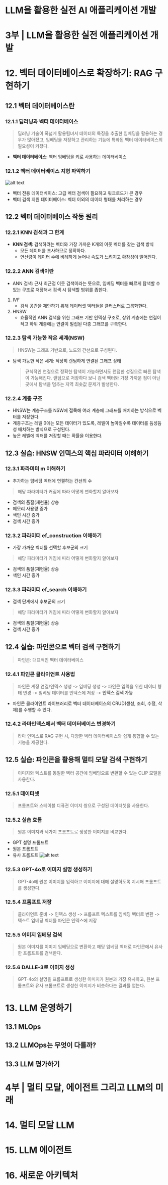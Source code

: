 # LLM을 활용한 실전 AI 애플리케이션 개발

# 3부 | LLM을 활용한 실전 애플리케이션 개발
# 12. 벡터 데이터베이스로 확장하기: RAG 구현하기
## 12.1 벡터 데이터베이스란
### 12.1.1 딥러닝과 벡터 데이터베이스
> 딥러닝 기술이 폭넓게 활용됨녀서 데이터의 특징을 추출한 임베딩을 활용하는 경우가 많아졌고, 임베딩을 저장하고 관리하는 기능에 특화된 벡터 데이터베이스의 필요성이 커졌다.

- **벡터 데이터베이스**: 벡터 임베딩을 키로 사용하는 데이터베이스
### 12.1.2 벡터 데이터베이스 지형 파악하기
![alt text]({43BCD5E8-13DC-4240-A62B-05E38C1BAA5B}.png)
- 벡터 전용 데이터베이스: 고급 벡터 검색이 필요하고 워크로드가 큰 경우
- 벡터 검색 지원 데이터베이스: 벡터 이외의 데이터 형태를 처리하는 경우

## 12.2 벡터 데이터베이스 작동 원리
### 12.2.1 KNN 검색과 그 한계
- **KNN 검색**: 검색하려는 벡터와 가장 가까운 K개의 이웃 벡터를 찾는 검색 방식
    - 모든 데이터를 조사하므로 정확하다.
    - 연산량이 데이터 수에 비례하게 늘어나 속도가 느려지고 확장성이 떨어진다.
### 12.2.2 ANN 검색이란
- ANN 검색: 근사 최근접 이웃 검색이라는 뜻으로, 임베딩 벡터를 빠르게 탐색할 수 있는 구조로 저장해서 검색 시 탐색할 범위를 좁힌다.
1. IVF
    - 검색 공간을 제안하기 위해 데이터셋 벡터들을 클러스터로 그룹화한다.
2. HNSW
    - 효율적인 ANN 검색을 위한 그래프 기반 인덱싱 구조로, 상위 계층에는 연결이 적고 하위 계층에는 연결이 밀집된 다층 그래프를 구축한다.
### 12.2.3 탐색 가능한 작은 세계(NSW)
> HNSW는 그래프 기반으로, 노드와 간선으로 구성된다.
- 탐색 가능한 작은 세계: 적당히 랜덤하게 연결된 그래프 상태
    > 규칙적인 연결으로 정확한 탐색이 가능하면서도 랜덤한 성질으로 빠른 탐색이 가능해진다.
    > 랜덤으로 저장하다 보니 검색 벡터와 가장 가까운 점이 아닌 곳에서 탐색을 멈추는 지역 최솟값 문제가 발생한다.
### 12.2.4 계층 구조
- HNSW는 계층구조를 NSW에 접목해 여러 계층에 그래프를 배치하는 방식으로 벡터를 저장한다.
- 계층구조는 레벨 0에는 모든 데이터가 있도록, 레벨이 높아질수록 데이터를 듬성듬성 배치하는 방식으로 구성된다.
- 높은 레벨에 벡터를 저장할 때는 확률을 이용한다.

## 12.3 실습: HNSW 인덱스의 핵심 파라미터 이해하기
### 12.3.1 파라미터 m 이해하기
- 추가하는 임베딩 벡터에 연결하는 간선의 수
> 해당 파라미터가 커짐에 따라 어떻게 변화할지 알아보자
- 검색의 품질(재현율) 상승
- 메모리 사용량 증가
- 색인 시간 증가
- 검색 시간 증가
### 12.3.2 파라미터 ef_construction 이해하기
- 가장 가까운 벡터를 선택할 후보군의 크기
> 해당 파라미터가 커짐에 따라 어떻게 변화할지 알아보자
- 검색의 품질(재현율) 상승
- 색인 시간 증가
### 12.3.3 파라미터 ef_search 이해하기
- 검색 단계에서 후보군의 크기
> 해당 파라미터가 커짐에 따라 어떻게 변화할지 알아보자
- 검색의 품질(재현율) 상승
- 검색 시간 증가

## 12.4 실습: 파인콘으로 벡터 검색 구현하기
> 파인콘: 대표적인 벡터 데이터베이스
### 12.4.1 파인콘 클라이언트 사용법
> 파인콘 계정 연결/인덱스 생성 -> 임베딩 생성 -> 파인콘 입력을 위한 데이터 형태 변경 -> 임베딩 데이터를 인덱스에 저장 -> **인덱스 검색 가능**
- 파인콘 클라이언트 라이브러리로 벡터 데이터베이스의 CRUD(생성, 조회, 수정, 삭제)를 수행할 수 있다.
### 12.4.2 라마인덱스에서 벡터 데이터베이스 변경하기
> 라마 인덱스로 RAG 구현 시, 다양한 벡터 데이터베이스와 쉽게 통합할 수 있는 기능을 제공한다.

## 12.5 실습: 파인콘을 활용해 멀티 모달 검색 구현하기
> 이미지와 텍스트를 동일한 벡터 공간에 임베딩으로 변환할 수 있는 CLIP 모델을 사용한다.
### 12.5.1 데이터셋
> 프롬프트와 스테이블 디퓨젼 이미지 쌍으로 구성된 데이터셋을 사용한다.
### 12.5.2 실습 흐름
> 원본 이미지와 세가지 프롬프트로 생성한 이미지를 비교한다.
- GPT 설명 프롬프트
- 원본 프롬프트
- 유사 프롬프트
![alt text]({543D6C33-3B0C-4F0C-BDDA-6FD85DC98D30}.png)
### 12.5.3 GPT-4o로 이미지 설명 생성하기
> GPT-4o에 원본 이미지를 입력하고 이미지에 대해 설명하도록 지시해 프롬프트를 생성한다.
### 12.5.4 프롬프트 저장
> 클라이언트 준비 -> 인덱스 생성 -> 프롬프트 텍스트를 임베딩 벡터로 변환 -> 텍스트 임베딩 벡터를 파인콘 인덱스에 저장
### 12.5.5 이미지 임베딩 검색
> 원본 이미지를 이미지 임베딩으로 변환하고 해당 임베딩 벡터로 파인콘에서 유사한 프롬프트를 검색한다.
### 12.5.6 DALLE-3로 이미지 생성
> GPT-4o의 설명을 프롬프트로 생성한 이미지가 원본과 가장 유사하고, 원본 프롬프트와 유사 프롬프트로 생성한 이미지가 비슷하다는 결과를 얻는다.

# 13. LLM 운영하기
## 13.1 MLOps
## 13.2 LLMOps는 무엇이 다를까?
## 13.3 LLM 평가하기

# 4부 | 멀티 모달, 에이전트 그리고 LLM의 미래
# 14. 멀티 모달 LLM
# 15. LLM 에이전트
# 16. 새로운 아키텍처